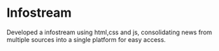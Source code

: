 # Infostream
Developed a infostream using html,css and js, consolidating news from multiple sources into a single platform for easy access.
